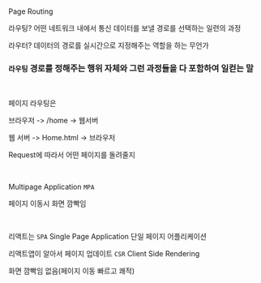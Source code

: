 <br />

Page Routing

라우팅? 어떤 네트워크 내에서 통신 데이터를 보낼 경로를 선택하는 일련의 과정

라우터? 데이터의 경로를 실시간으로 지정해주는 역할을 하는 무언가

### `라우팅` 경로를 정해주는 행위 자체와 그런 과정들을 다 포함하여 일컫는 말

<br />

페이지 라우팅은

브라우저 -> /home -> 웹서버

웹 서버 -> Home.html -> 브라우저

Request에 따라서 어떤 페이지를 돌려줄지

<br />

Multipage Application `MPA`

페이지 이동시 화면 깜빡임

<br />

리액트는 `SPA` Single Page Application 단일 페이지 어플리케이션

리액트앱이 알아서 페이지 업데이트 `CSR` Client Side Rendering

화면 깜빡임 없음(페이지 이동 빠르고 쾌적)

<br />

